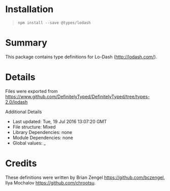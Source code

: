# Installation
> `npm install --save @types/lodash`

# Summary
This package contains type definitions for Lo-Dash (http://lodash.com/).

# Details
Files were exported from https://www.github.com/DefinitelyTyped/DefinitelyTyped/tree/types-2.0/lodash

Additional Details
 * Last updated: Tue, 19 Jul 2016 13:07:20 GMT
 * File structure: Mixed
 * Library Dependencies: none
 * Module Dependencies: none
 * Global values: _

# Credits
These definitions were written by Brian Zengel <https://github.com/bczengel>, Ilya Mochalov <https://github.com/chrootsu>.
